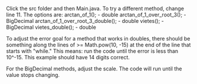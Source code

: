 Click the src folder and then Main.java. To try a different method, change line 11. The options are:
arctan_of_1(); - double
arctan_of_1_over_root_3(); - BigDecimal
arctan_of_1_over_root_3_double(); - double
vietes(); - BigDecimal
vietes_double(); - double

To adjust the error goal for a method that works in doubles, there should be something along the lines of >= Math.pow(10, -15) at the end of the line that starts with "while."
This means: run the code until the error is less than 10^-15. This example should have 14 digits correct.

For the BigDecimal methods, adjust the scale. The code will run until the value stops changing.
